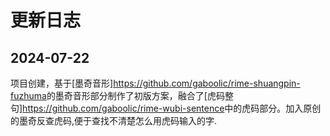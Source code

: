 # 更新日志

## 2024-07-22

项目创建，基于[墨奇音形]<https://github.com/gaboolic/rime-shuangpin-fuzhuma>的墨奇音形部分制作了初版方案，融合了[虎码整句]<https://github.com/gaboolic/rime-wubi-sentence>中的虎码部分。加入原创的墨奇反查虎码,便于查找不清楚怎么用虎码输入的字.
